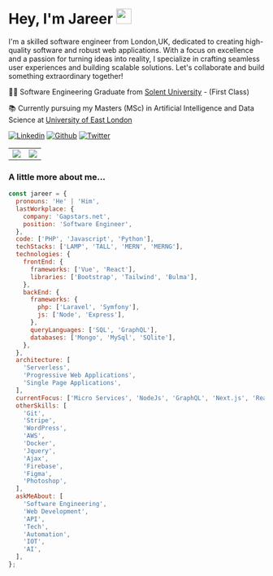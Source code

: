 # Hey, I'm Jareer <img src="https://media.giphy.com/media/QssGEmpkyEOhBCb7e1/giphy.gif" width="30">

I'm a skilled software engineer from London,UK, dedicated to creating high-quality software and robust web applications. With a focus on excellence and a passion for turning ideas into reality, I specialize in crafting seamless user experiences and building scalable solutions. Let's collaborate and build something extraordinary together!

👨‍🎓 Software Engineering Graduate from [Solent University](https://www.solent.ac.uk/courses/undergraduate/software-engineering-bsc) - (First Class)

📚 Currently pursuing my Masters (MSc) in Artificial Intelligence and Data Science at [University of East London](https://uel.ac.uk/postgraduate/courses/msc-ai-data-science)

<p>
  <a href="https://www.linkedin.com/in/jareer-zeenam/" target="_blank"><img alt="Linkedin" src="https://img.shields.io/badge/LinkedIn-0077B5?style=for-the-badge&logo=linkedin&logoColor=white" /></a>
  <a href="https://github.com/jareerzeenam" target="_blank"><img alt="Github" src="https://img.shields.io/badge/GitHub-%2312100E.svg?&style=for-the-badge&logo=Github&logoColor=white" /></a>
  <a href="https://twitter.com/Jareer28" target="_blank"><img alt="Twitter" src="https://img.shields.io/badge/twitter-%231DA1F2.svg?&style=for-the-badge&logo=twitter&logoColor=white" /></a>
</p>

<table style="width: 100%; border-collapse: collapse;">
  <tr>
    <td style="vertical-align: top; border: none;">
      <img align=top src="https://github-readme-stats.vercel.app/api/top-langs/?username=jareerzeenam&layout=compact&theme=github_dark&bg_color=0d1117&v=2&langs_count=10"/>
    </td>
    <td style="vertical-align: top; border: none;">
      <img align=top src="https://github-readme-stats.vercel.app/api?username=jareerzeenam&rank_icon=github&show_icons=true&theme=github_dark&bg_color=0d1117&v=2&hide=issues&show=prs_merged,prs_merged_percentage"/>
    </td>
  </tr>
</table>

### A little more about me...

<!-- ```php
<?php

namespace Jareer;

class About extends Me
{
    public function getCurrentWorkplace(): array
    {
        return [
            'workplace' => [
                'company' => 'Gapstars.net',
                'position' => 'Full Stack Developer'
            ]
        ];
    }

    public function getDailySkills(): array
    {
        return [
            Php::class,
            Laravel::class,
            Vuejs::class,
            JavaScript::class,
            Nodejs::class,
            GraphQl::class,
            MySql::class,
            MongoDB::class,
            Bootstrap::class,
            TailwindCss::class,
            Sass::class,
        ];
    }

    public function getOtherSkills(): array
    {
        return [
            Git::class,
            Docker::class,
            WordPress::class,
            Jquery::class,
            Ajax::class,
            Serverless::class,
            Firebase::class,
            Stripe::class,
            Python::class,
            Aws::class,
            Figma::class,
            PhotoShop::class,
            Illustrator::class,
        ];
    }

    public function getFutureGoal(): string
    {
        return 'To be a Software Solution Architect.';
    }
}
``` -->

```js
const jareer = {
  pronouns: 'He' | 'Him',
  lastWorkplace: {
    company: 'Gapstars.net',
    position: 'Software Engineer',
  },
  code: ['PHP', 'Javascript', 'Python'],
  techStacks: ['LAMP', 'TALL', 'MERN', 'MERNG'],
  technologies: {
    frontEnd: {
      frameworks: ['Vue', 'React'],
      libraries: ['Bootstrap', 'Tailwind', 'Bulma'],
    },
    backEnd: {
      frameworks: {
        php: ['Laravel', 'Symfony'],
        js: ['Node', 'Express'],
      },
      queryLanguages: ['SQL', 'GraphQL'],
      databases: ['Mongo', 'MySql', 'SQlite'],
    },
  },
  architecture: [
    'Serverless',
    'Progressive Web Applications',
    'Single Page Applications',
  ],
  currentFocus: ['Micro Services', 'NodeJs', 'GraphQL', 'Next.js', 'React.js', 'Vue3', 'Laravel', 'LiveWire', 'Filament'],
  otherSkills: [
    'Git',
    'Stripe',
    'WordPress',
    'AWS',
    'Docker',
    'Jquery',
    'Ajax',
    'Firebase',
    'Figma',
    'Photoshop',
  ],
  askMeAbout: [
    'Software Engineering',
    'Web Development',
    'API',
    'Tech',
    'Automation',
    'IOT',
    'AI',
  ],
};

```
